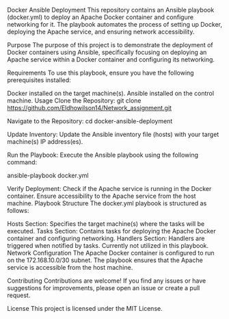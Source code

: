 Docker Ansible Deployment
This repository contains an Ansible playbook (docker.yml) to deploy an Apache Docker container and configure networking for it. The playbook automates the process of setting up Docker, deploying the Apache service, and ensuring network accessibility.

Purpose
The purpose of this project is to demonstrate the deployment of Docker containers using Ansible, specifically focusing on deploying an Apache service within a Docker container and configuring its networking.

Requirements
To use this playbook, ensure you have the following prerequisites installed:

Docker installed on the target machine(s).
Ansible installed on the control machine.
Usage
Clone the Repository:
git clone https://github.com/Eldhowilson14/Network_assignment.git

Navigate to the Repository:
cd docker-ansible-deployment

Update Inventory:
Update the Ansible inventory file (hosts) with your target machine(s) IP address(es).

Run the Playbook:
Execute the Ansible playbook using the following command:

ansible-playbook docker.yml

Verify Deployment:
Check if the Apache service is running in the Docker container.
Ensure accessibility to the Apache service from the host machine.
Playbook Structure
The docker.yml playbook is structured as follows:

Hosts Section: Specifies the target machine(s) where the tasks will be executed.
Tasks Section: Contains tasks for deploying the Apache Docker container and configuring networking.
Handlers Section: Handlers are triggered when notified by tasks. Currently not utilized in this playbook.
Network Configuration
The Apache Docker container is configured to run on the 172.168.10.0/30 subnet. The playbook ensures that the Apache service is accessible from the host machine.

Contributing
Contributions are welcome! If you find any issues or have suggestions for improvements, please open an issue or create a pull request.

License
This project is licensed under the MIT License.
